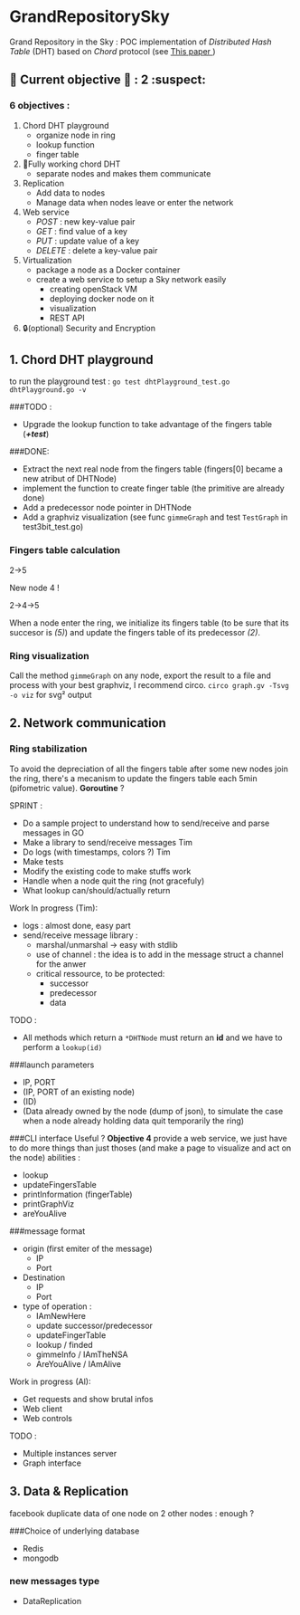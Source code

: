 GrandRepositorySky
==================

Grand Repository in the Sky : POC implementation of _Distributed Hash Table_ (DHT) based on _Chord_ protocol (see [This paper ](http://pdos.csail.mit.edu/papers/chord:sigcomm01/chord_sigcomm.pdf))

:construction: Current objective :construction: : **2** :suspect:
---------------------

### 6 objectives : 
1. Chord DHT playground 
	- organize node in ring
	- lookup function
	- finger table
2. :wrench:Fully working chord DHT
	- separate nodes and makes them communicate
3. Replication
	- Add data to nodes
	- Manage data when nodes leave or enter the network
4. Web service
	- _POST_ : new key-value pair
	- _GET_ : find value of a key
	- _PUT_ : update value of a key
	- _DELETE_ : delete a key-value pair
5. Virtualization 
	- package a node as a Docker container
	- create a web service to setup a Sky network easily
		- creating openStack VM
		- deploying docker node on it
		- visualization
		- REST API
6. :lock:(optional) Security and Encryption



## 1. Chord DHT playground 

to run the playground test : 
`go test dhtPlayground_test.go dhtPlayground.go -v`

###TODO : 
- Upgrade the lookup function to take advantage of the fingers table (***+test***)

###DONE:
- Extract the next real node from the fingers table (fingers[0] became a new atribut of DHTNode)
- implement the function to create finger table (the primitive are already done)
- Add a predecessor node pointer in DHTNode
- Add a graphviz visualization (see func ``gimmeGraph`` and test ``TestGraph`` in test3bit_test.go)

### Fingers table calculation 

2->5

New node 4 !

2->4->5

When a node enter the ring, we initialize its fingers table (to be sure that its succesor is *(5)*) and update the fingers table of its predecessor *(2)*. 


### Ring visualization
Call the method ``gimmeGraph`` on any node, export the result to a file and process with your best graphviz, I recommend circo. ``circo graph.gv -Tsvg -o viz`` for svg² output

## 2. Network communication
### Ring stabilization
To avoid the depreciation of all the fingers table after some new nodes join the ring, there's a mecanism to update the fingers table each 5min (pifometric value).
**Goroutine** ?

SPRINT : 
- Do a sample project to understand how to send/receive and parse messages in GO
- Make a library to send/receive messages 		Tim
- Do logs (with timestamps, colors ?) 		Tim
- Make tests
- Modify the existing code to make stuffs work
- Handle when a node quit the ring (not gracefuly)
- What lookup can/should/actually return

Work In progress (Tim):
- logs : almost done, easy part
- send/receive message library : 
	- marshal/unmarshal -> easy with stdlib
	- use of channel : the idea is to add in the message struct a channel for the anwer
	- critical ressource, to be protected:
		- successor
		- predecessor
		- data
		

TODO : 
- All methods which return a `*DHTNode` must return an **id** and we have to perform a `lookup(id)`

###launch parameters
- IP, PORT
- (IP, PORT of an existing node)
- (ID)
- (Data already owned by the node (dump of json), to simulate the case when a node already holding data quit temporarily the ring)


###CLI interface
Useful ? **Objective 4** provide a web service, we just have to do more things than just thoses (and make a page to visualize and act on the node)
abilities : 
- lookup
- updateFingersTable
- printInformation (fingerTable)
- printGraphViz
- areYouAlive

###message format
- origin (first emiter of the message)
	- IP
	- Port
- Destination
	- IP
	- Port
- type of operation :
	- IAmNewHere
	- update successor/predecessor
	- updateFingerTable
	- lookup / finded
	- gimmeInfo / IAmTheNSA
	- AreYouAlive / IAmAlive


Work in progress (Al):
- Get requests and show brutal infos
- Web client
- Web controls


TODO :
- Multiple instances server
- Graph interface



## 3. Data & Replication
facebook duplicate data of one node on 2 other nodes : enough ?

###Choice of underlying database
- Redis
- mongodb 

### new messages type
- DataReplication
